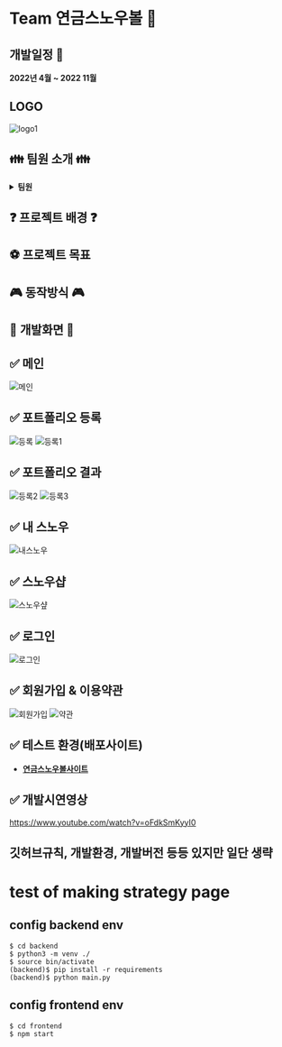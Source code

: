 # Team 연금스노우볼 :pushpin:
## 개발일정 :triangular_flag_on_post:
<b>2022년 4월 ~ 2022 11월</b>
## LOGO 
![logo1](https://user-images.githubusercontent.com/42410000/194292630-4435e322-22ec-4a1a-95b5-035bec96097a.png)

## :family: 팀원 소개 :family:
<details markdown="1">
<summary><strong>팀원</strong></summary>

* 팀장 문환룡(깃허브이름) [Github](깃허브주소) <br>
    * 적고싶은대로 적어주세용
* 팀원 권성민(kwonja) [Github](https://github.com/kwonja) <br>
    * Frontend Developer
    * ![React](https://img.shields.io/badge/react-%2320232a.svg?style=for-the-badge&logo=react&logoColor=%2361DAFB) ![Figma](https://img.shields.io/badge/figma-%23F24E1E.svg?style=for-the-badge&logo=figma&logoColor=white) ![SASS](https://img.shields.io/badge/SASS-hotpink.svg?style=for-the-badge&logo=SASS&logoColor=white) ![CSS3](https://img.shields.io/badge/css3-%231572B6.svg?style=for-the-badge&logo=css3&logoColor=white)
* 팀원 박태현(깃허브이름) [Github](https://github.com/Evergyu) <br> 
    * 적고싶은대로 적어주세용
* 팀원 김상수(깃허브이름) [Github](https://github.com/maatanyy) <br>
    * 적고싶은대로 적어주세용
    * 적고싶은대로 적어주세용
    * 적고싶은대로 적어주세용
</details>

##  :question: 프로젝트 배경 :question:

## ⚽ 프로젝트 목표

##  🎮 동작방식 🎮

## 🎲 개발화면 🎲
## ✅ 메인
![메인](https://user-images.githubusercontent.com/42410000/194357324-1976d535-ef3e-4859-b4ae-b28019c21592.png)

## ✅ 포트폴리오 등록
![등록](https://user-images.githubusercontent.com/42410000/194358234-0bf2226e-6477-4605-b675-f780802e78f5.png)
![등록1](https://user-images.githubusercontent.com/42410000/194358252-081540c7-b926-447c-87c6-5754368d254d.png)
## ✅ 포트폴리오 결과
![등록2](https://user-images.githubusercontent.com/42410000/194358455-aa6fb52a-81a9-4c82-94ff-f7f5acf6576d.png)
![등록3](https://user-images.githubusercontent.com/42410000/194358466-e0751b89-70f3-424e-9965-1e6586cee955.png)

## ✅ 내 스노우
![내스노우](https://user-images.githubusercontent.com/42410000/194358791-4774cbce-9b9c-4cb8-953f-15180f9725cd.png)

## ✅ 스노우샵
![스노우샾](https://user-images.githubusercontent.com/42410000/194356968-9af8554f-284a-4ed6-9011-886febc99744.png)

## ✅ 로그인
![로그인](https://user-images.githubusercontent.com/42410000/194356929-228c1ae8-52da-435b-95fc-927ada2f2d32.png)

## ✅ 회원가입 & 이용약관
![회원가입](https://user-images.githubusercontent.com/42410000/194359201-a44dffac-3113-4af0-ba3f-11129e7882e6.png)
![약관](https://user-images.githubusercontent.com/42410000/194359228-75d93266-eee7-474f-8e54-af5ae695cbe0.png)

## ✅ 테스트 환경(배포사이트)
   * **[연금스노우볼사이트](https://kwonja.github.io/)**

## ✅ 개발시연영상
https://www.youtube.com/watch?v=oFdkSmKyyI0

## 깃허브규칙, 개발환경, 개발버전 등등 있지만 일단 생략
# test of making strategy page

## config backend env

```
$ cd backend
$ python3 -m venv ./
$ source bin/activate
(backend)$ pip install -r requirements
(backend)$ python main.py
```

## config frontend env
```
$ cd frontend
$ npm start
```
